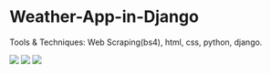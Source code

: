 # Weather-App-in-Django
 
Tools & Techniques: Web Scraping(bs4), html, css, python, django.

![](Testing/one.jpeg)
![](Testing/two.jpeg)
![](Testing/three.jpeg)
